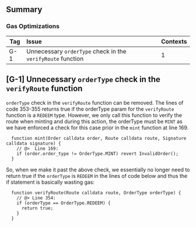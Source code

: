 ## Summary<a name="Summary">

### Gas Optimizations
|Tag|Issue|Contexts|
|-|:-|:-|
|G-1|Unnecessary `orderType` check in the `verifyRoute` function|1|

## [G-1]  Unnecessary `orderType` check in the `verifyRoute` function
`orderType` check in the `verifyRoute` function can be removed. The lines of code 353-355 returns true if the orderType param for the `verifyRoute` function is a `REDEEM` type. However, we only call this function to verify the route when minting and during this action, the orderType must be `MINT` as we have enforced a check for this case prior in the `mint` function at line 169. 

```solidity
  function mint(Order calldata order, Route calldata route, Signature calldata signature) {
    // @>  Line 169: 
    if (order.order_type != OrderType.MINT) revert InvalidOrder();
  } 
```

So, when we make it past the above check, we essentially no longer need to return true if the `orderType` is `REDEEM` in the lines of code below and thus the if statement is basically wasting gas:

```solidity
  function verifyRoute(Route calldata route, OrderType orderType) {
    // @> Line 354: 
    if (orderType == OrderType.REDEEM) {
      return true;
    }
  }
```